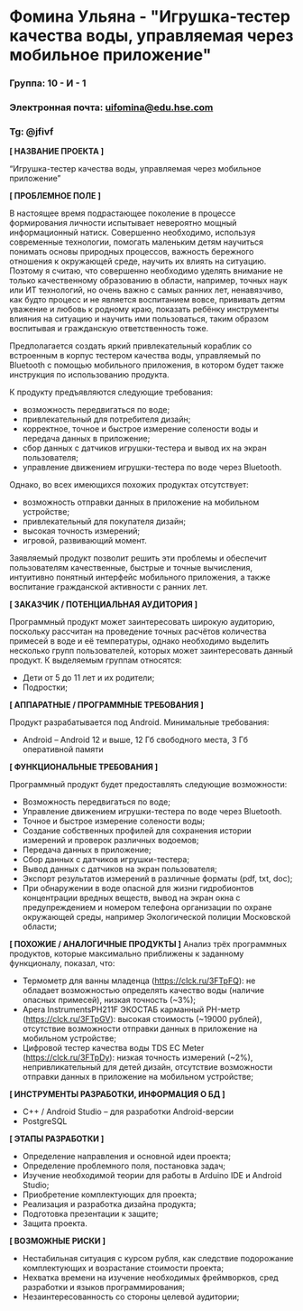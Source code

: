 # Фомина Ульяна - "Игрушка-тестер качества воды, управляемая через мобильное приложение"

### Группа: 10 - И - 1
### Электронная почта: uifomina@edu.hse.com
### Tg: @jfivf


**[ НАЗВАНИЕ ПРОЕКТА ]**

“Игрушка-тестер качества воды, управляемая через мобильное приложение”

**[ ПРОБЛЕМНОЕ ПОЛЕ ]**

В настоящее время подрастающее поколение в процессе формирования личности испытывает невероятно мощный информационный натиск. Совершенно необходимо, используя современные технологии, помогать маленьким детям научиться понимать основы природных процессов, важность бережного отношения к окружающей среде, научить их влиять на ситуацию. Поэтому я считаю, что совершенно необходимо уделять внимание не только качественному образованию в области, например, точных наук или ИТ технологий, но очень важно с самых ранних лет, ненавязчиво, как будто процесс и не является воспитанием вовсе, прививать детям уважение и любовь к родному краю, показать ребёнку инструменты влияния на ситуацию и научить ими пользоваться, таким образом воспитывая и гражданскую ответственность тоже.

Предполагается создать яркий привлекательный кораблик со встроенным в корпус тестером качества воды, управляемый по Bluetooth с помощью мобильного приложения, в котором будет также инструкция по использованию продукта.

К продукту предъявляются следующие требования:
* возможность передвигаться по воде;
* привлекательный для потребителя дизайн;
* корректное, точное и быстрое измерение солености воды и передача данных в приложение;
* сбор данных с датчиков игрушки-тестера и вывод их на экран пользователя;
* управление движением игрушки-тестера по воде через Bluetooth.

Однако, во всех имеющихся похожих продуктах отсутствует:
* возможность отправки данных в приложение на мобильном устройстве;
* привлекательный для покупателя дизайн;
* высокая точность измерений;
* игровой, развивающий момент.

Заявляемый продукт позволит решить эти проблемы и обеспечит пользователям качественные, быстрые и точные вычисления, интуитивно понятный интерфейс мобильного приложения, а также воспитание гражданской активности с ранних лет.


**[ ЗАКАЗЧИК / ПОТЕНЦИАЛЬНАЯ АУДИТОРИЯ ]**

Программный продукт может заинтересовать широкую аудиторию, поскольку рассчитан на проведение точных расчётов количества примесей в воде и её температуры, однако необходимо выделить несколько групп пользователей, которых может заинтересовать данный продукт. К выделяемым группам относятся:

* Дети от 5 до 11 лет и их родители;
* Подростки;

**[ АППАРАТНЫЕ / ПРОГРАММНЫЕ ТРЕБОВАНИЯ ]** 

Продукт разрабатывается под Android. Минимальные требования:
* Android – Android 12 и выше, 12 Гб свободного места, 3 Гб оперативной памяти

**[ ФУНКЦИОНАЛЬНЫЕ ТРЕБОВАНИЯ ]**

Программный продукт будет предоставлять следующие возможности:
* Возможность передвигаться по воде;
* Управление движением игрушки-тестера по воде через Bluetooth.
* Точное и быстрое измерение солености воды;
* Создание собственных профилей для сохранения истории измерений и проверок различных водоемов;
* Передача данных в приложение;
* Сбор данных с датчиков игрушки-тестера;
* Вывод данных с датчиков на экран пользователя;
* Экспорт результатов измерений в различные форматы (pdf, txt, doc);
* При обнаружении в воде опасной для жизни гидробионтов концентрации вредных веществ, вывод на экран окна с предупреждением и номером телефона организации по охране окружающей среды, например Экологической полиции Московской области;



**[ ПОХОЖИЕ / АНАЛОГИЧНЫЕ ПРОДУКТЫ ]**
Анализ трёх программных продуктов, которые максимально приближены к заданному функционалу, показал, что:
* Термометр для ванны младенца (https://clck.ru/3FTpFQ): не обладает возможностью определять качество воды (наличие опасных примесей), низкая точность (~3%);
* Apera InstrumentsPH211F ЭКОСТАБ карманный PH-метр (https://clck.ru/3FTpGV): высокая стоимость (~19000 рублей), отсутствие возможности отправки данных в приложение на мобильном устройстве;
* Цифровой тестер качества воды TDS EC Meter (https://clck.ru/3FTpDy): низкая точность измерений (~2%), непривликательный для детей дизайн, отсутствие возможности отправки данных в приложение на мобильном устройстве;

**[ ИНСТРУМЕНТЫ РАЗРАБОТКИ, ИНФОРМАЦИЯ О БД ]**

*	C++ / Android Studio – для разработки Android-версии
*	PostgreSQL

**[ ЭТАПЫ РАЗРАБОТКИ ]**

* Определение направления и основной идеи проекта;
* Определение проблемного поля, постановка задач;
* Изучение необходимой теории для работы в Arduino IDE и Android Studio;
* Приобретение комплектующих для проекта;
* Реализация и разработка дизайна продукта;
* Подготовка презентации к защите;
* Защита проекта.

**[ ВОЗМОЖНЫЕ РИСКИ ]**

*	Нестабильная ситуация с курсом рубля, как следствие подорожание комплектующих и возрастание стоимости проекта;
* Нехватка времени на изучение необходимых фреймворков, сред разработки и языков программирования;
* Незаинтересованность со стороны целевой аудитории;

